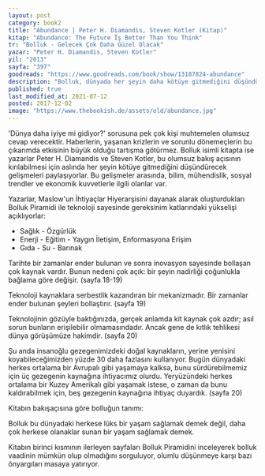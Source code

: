 ```yaml
---
layout: post  
category: book2  
title: "Abundance | Peter H. Diamandis, Steven Kotler (Kitap)"  
kitap: "Abundance: The Future İş Better Than You Think"  
tr: "Bolluk - Gelecek Çok Daha Güzel Olacak"  
yazar: "Peter H. Diamandis, Steven Kotler"  
yil: "2013"  
sayfa: "397"  
goodreads: "https://www.goodreads.com/book/show/13187824-abundance"
description: "Bolluk, dünyada her şeyin daha kötüye gitmediğini düşündürecek gelişmeleri paylaşıyor."
published: true
last_modified_at: 2021-07-12
posted: 2017-12-02
image: "https://www.thebookish.de/assets/old/abundance.jpg"
---
```


'Dünya daha iyiye mi gidiyor?' sorusuna pek çok kişi muhtemelen olumsuz cevap verecektir. Haberlerin, yaşanan krizlerin ve sorunlu dönemeçlerin bu çıkarımda etkisinin büyük olduğu tartışma götürmez. Bolluk isimli kitapta ise yazarlar Peter H. Diamandis ve Steven Kotler, bu olumsuz bakış açısının kırılabilmesi için aslında her şeyin kötüye gitmediğini düşündürecek gelişmeleri paylaşıyorlar. Bu gelişmeler arasında, bilim, mühendislik, sosyal trendler ve ekonomik kuvvetlerle ilgili olanlar var.   
  
Yazarlar, Maslow'un İhtiyaçlar Hiyerarşisini dayanak alarak oluşturdukları Bolluk Piramidi ile teknoloji sayesinde gereksinim katlarındaki yükselişi açıklıyorlar:  
  
- Sağlık - Özgürlük  
- Enerji - Eğitim - Yaygın İletişim, Enformasyona Erişim  
- Gıda - Su - Barınak  
  
Tarihte bir zamanlar ender bulunan ve sonra inovasyon sayesinde bollaşan çok kaynak vardır. Bunun nedeni çok açık: bir şeyin nadirliği çoğunlukla bağlama göre değişir. (sayfa 18-19)  
  
Teknoloji kaynaklara serbestlik kazandıran bir mekanizmadır. Bir zamanlar ender bulunan şeyleri bollaştırır. (sayfa 19)  
  
Teknolojinin gözüyle baktığınızda, gerçek anlamda kit kaynak çok azdır; asıl sorun bunların erişilebilir olmamasındadır. Ancak gene de kıtlık tehlikesi dünya görüşümüze hakimdir. (sayfa 20)   
  
Şu anda insanoğlu gezegenimizdeki doğal kaynakların, yerine yenisini koyabileceğimizden yüzde 30 daha fazlasını kullanıyor. Bugün dünyadaki herkes ortalama bir Avrupalı gibi yaşamaya kalksa, bunu sürdürebilmemiz için üç gezegenin kaynağına ihtiyacımız olurdu. Yeryüzündeki herkes ortalama bir Kuzey Amerikalı gibi yaşamak istese, o zaman da bunu kaldırabilmek için, beş gezegenin kaynağına ihtiyaç duyardık. (sayfa 20)  
  
Kitabın bakışaçısına göre bolluğun tanımı:  
  
Bolluk bu dünyadaki herkese lüks bir yaşam sağlamak demek değil, daha çok herkese olanaklar sunan bir yaşam sağlamak demek.  
  
Kitabın birinci kısmının ilerleyen sayfaları Bolluk Piramidini inceleyerek bolluk vaadinin mümkün olup olmadığını sorguluyor, olumlu düşünmeye karşı bazı önyargıları masaya yatırıyor.  
  
